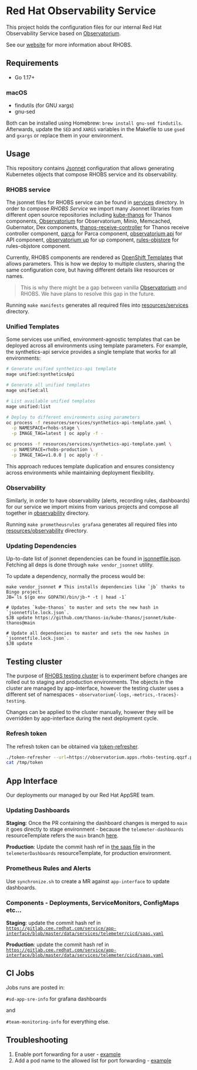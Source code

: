 # Red Hat Observability Service

This project holds the configuration files for our internal Red Hat Observability Service based on [Observatorium](https://github.com/observatorium/observatorium).

See our [website](https://rhobs-handbook.netlify.app/) for more information about RHOBS.

## Requirements

* Go 1.17+

### macOS

* findutils (for GNU xargs)
* gnu-sed

Both can be installed using Homebrew: `brew install gnu-sed findutils`. Afterwards, update the `SED` and `XARGS` variables in the Makefile to use `gsed` and `gxargs` or replace them in your environment.

## Usage

This repository contains [Jsonnet](https://jsonnet.org/) configuration that allows generating Kubernetes objects that compose RHOBS service and its observability.

### RHOBS service

The jsonnet files for RHOBS service can be found in [services](./services) directory. In order to compose *RHOBS Service* we import many Jsonnet libraries from different open source repositories including [kube-thanos](https://github.com/thanos-io/kube-thanos) for Thanos components, [Observatorium](https://github.com/observatorium/observatorium) for Observatorium, Minio, Memcached, Gubernator, Dex components, [thanos-receive-controller](https://github.com/observatorium/thanos-receive-controller) for Thanos receive controller component, [parca](https://github.com/parca-dev/parca) for Parca component, [observatorium api](https://github.com/observatorium/api) for API component, [observatorium up](https://github.com/observatorium/up) for up component,  [rules-objstore](https://github.com/observatorium/rules-objstore) for rules-objstore component.

Currently, RHOBS components are rendered as [OpenShift Templates](https://docs.openshift.com/container-platform/latest/openshift_images/using-templates.html) that allows parameters. This is how we deploy to multiple clusters, sharing the same configuration core, but having different details like resources or names.

> This is why there might be a gap between vanilla [Observatorium](https://github.com/observatorium/observatorium) and RHOBS. We have plans to resolve this gap in the future.

Running `make manifests` generates all required files into [resources/services](./resources/services) directory.

### Unified Templates

Some services use unified, environment-agnostic templates that can be deployed across all environments using template parameters. For example, the synthetics-api service provides a single template that works for all environments:

```bash
# Generate unified synthetics-api template
mage unified:syntheticsApi

# Generate all unified templates
mage unified:all

# List available unified templates
mage unified:list

# Deploy to different environments using parameters
oc process -f resources/services/synthetics-api-template.yaml \
  -p NAMESPACE=rhobs-stage \
  -p IMAGE_TAG=latest | oc apply -f -

oc process -f resources/services/synthetics-api-template.yaml \
  -p NAMESPACE=rhobs-production \
  -p IMAGE_TAG=v1.0.0 | oc apply -f -
```

This approach reduces template duplication and ensures consistency across environments while maintaining deployment flexibility.

### Observability

Similarly, in order to have observability (alerts, recording rules, dashboards) for our service we import mixins from various projects and compose all together in [observability](./observability) directory.

Running `make prometheusrules grafana` generates all required files into [resources/observability](./resources/observability) directory.

### Updating Dependencies

Up-to-date list of jsonnet dependencies can be found in [jsonnetfile.json](./jsonnetfile.json). Fetching all deps is done through `make vendor_jsonnet` utility.

To update a dependency, normally the process would be:

```console
make vendor_jsonnet # This installs dependencies like `jb` thanks to Bingo project.
JB=`ls $(go env GOPATH)/bin/jb-* -t | head -1`

# Updates `kube-thanos` to master and sets the new hash in `jsonnetfile.lock.json`.
$JB update https://github.com/thanos-io/kube-thanos/jsonnet/kube-thanos@main

# Update all dependancies to master and sets the new hashes in `jsonnetfile.lock.json`.
$JB update
```

## Testing cluster

The purpose of [RHOBS testing cluster](https://console-openshift-console.apps.rhobs-testing.qqzf.p1.openshiftapps.com/dashboards) is to
experiment before changes are rolled out to staging and production environments. The objects in the cluster are managed by app-interface, however the testing cluster uses a different set of namespaces - `observatorium{-logs,-metrics,-traces}-testing`.

Changes can be applied to the cluster manually, however they will be overridden by app-interface during the next deployment cycle.

### Refresh token

The refresh token can be obtained via [token-refresher](https://github.com/observatorium/token-refresher).

```bash
./token-refresher --url=https://observatorium.apps.rhobs-testing.qqzf.p1.openshiftapps.com  --oidc.client-id=observatorium-rhobs-testing  --oidc.client-secret=<token> --log.level=debug --oidc.issuer-url=https://sso.redhat.com/auth/realms/redhat-external --oidc.audience=observatorium-telemeter-testing --file /tmp/token
cat /tmp/token
```

## App Interface

Our deployments our managed by our Red Hat AppSRE team.

### Updating Dashboards

**Staging**: Once the PR containing the dashboard changes is merged to `main` it goes directly to stage environment - because the `telemeter-dashboards` resourceTemplate refers the `main` branch [here](https://gitlab.cee.redhat.com/service/app-interface/-/blob/master/data/services/rhobs/telemeter/cicd/saas.yaml).

**Production**: Update the commit hash ref in [the saas file](https://gitlab.cee.redhat.com/service/app-interface/-/blob/master/data/services/rhobs/telemeter/cicd/saas.yaml) in the `telemeterDashboards` resourceTemplate, for production environment.

### Prometheus Rules and Alerts

Use `synchronize.sh` to create a MR against `app-interface` to update dashboards.

### Components - Deployments, ServiceMonitors, ConfigMaps etc...

**Staging**: update the commit hash ref in [`https://gitlab.cee.redhat.com/service/app-interface/blob/master/data/services/telemeter/cicd/saas.yaml`](https://gitlab.cee.redhat.com/service/app-interface/blob/master/data/services/telemeter/cicd/saas.yaml)

**Production**: update the commit hash ref in [`https://gitlab.cee.redhat.com/service/app-interface/blob/master/data/services/telemeter/cicd/saas.yaml`](https://gitlab.cee.redhat.com/service/app-interface/blob/master/data/services/telemeter/cicd/saas.yaml)

## CI Jobs

Jobs runs are posted in:

`#sd-app-sre-info` for grafana dashboards

and

`#team-monitoring-info` for everything else.

## Troubleshooting

1. Enable port forwarding for a user - [example](https://gitlab.cee.redhat.com/service/app-interface/-/blob/ee91aac666ee39a273332c59ad4bdf7e0f50eeba/data/teams/telemeter/users/fbranczy.yml#L14)
2. Add a pod name to the allowed list for port forwarding - [example](https://gitlab.cee.redhat.com/service/app-interface/-/blob/ee91aac666ee39a273332c59ad4bdf7e0f50eeba/resources/app-sre/telemeter-production/observatorium-allow-port-forward.role.yaml#L10)
